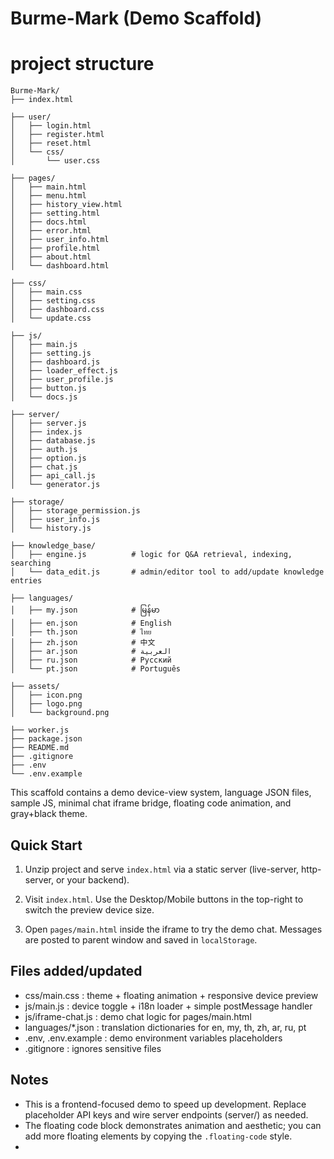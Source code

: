 # Burme-Mark (Demo Scaffold)

# project structure 

```
Burme-Mark/
├── index.html

├── user/
│   ├── login.html
│   ├── register.html
│   ├── reset.html
│   └── css/
│       └── user.css

├── pages/
│   ├── main.html
│   ├── menu.html
│   ├── history_view.html
│   ├── setting.html
│   ├── docs.html
│   ├── error.html
│   ├── user_info.html
│   ├── profile.html
│   ├── about.html
│   └── dashboard.html

├── css/
│   ├── main.css
│   ├── setting.css
│   ├── dashboard.css
│   └── update.css

├── js/
│   ├── main.js
│   ├── setting.js
│   ├── dashboard.js
│   ├── loader_effect.js
│   ├── user_profile.js
│   ├── button.js
│   └── docs.js

├── server/
│   ├── server.js
│   ├── index.js
│   ├── database.js
│   ├── auth.js
│   ├── option.js
│   ├── chat.js
│   ├── api_call.js
│   └── generator.js

├── storage/
│   ├── storage_permission.js
│   ├── user_info.js
│   └── history.js

├── knowledge_base/
│   ├── engine.js          # logic for Q&A retrieval, indexing, searching
│   └── data_edit.js       # admin/editor tool to add/update knowledge entries

├── languages/
│   ├── my.json            # မြန်မာ
│   ├── en.json            # English
│   ├── th.json            # ไทย
│   ├── zh.json            # 中文
│   ├── ar.json            # العربية
│   ├── ru.json            # Русский
│   └── pt.json            # Português

├── assets/
│   ├── icon.png
│   ├── logo.png
│   └── background.png

├── worker.js
├── package.json
├── README.md
├── .gitignore
├── .env
└── .env.example
```

This scaffold contains a demo device-view system, language JSON files, sample JS, minimal chat iframe bridge, floating code animation, and gray+black theme.

## Quick Start

1. Unzip project and serve `index.html` via a static server (live-server, http-server, or your backend).

2. Visit `index.html`. Use the Desktop/Mobile buttons in the top-right to switch the preview device size.

3. Open `pages/main.html` inside the iframe to try the demo chat. Messages are posted to parent window and saved in `localStorage`.

## Files added/updated
- css/main.css : theme + floating animation + responsive device preview
- js/main.js : device toggle + i18n loader + simple postMessage handler
- js/iframe-chat.js : demo chat logic for pages/main.html
- languages/*.json : translation dictionaries for en, my, th, zh, ar, ru, pt
- .env, .env.example : demo environment variables placeholders
- .gitignore : ignores sensitive files

## Notes
- This is a frontend-focused demo to speed up development. Replace placeholder API keys and wire server endpoints (server/) as needed.
- The floating code block demonstrates animation and aesthetic; you can add more floating elements by copying the `.floating-code` style.
- 
